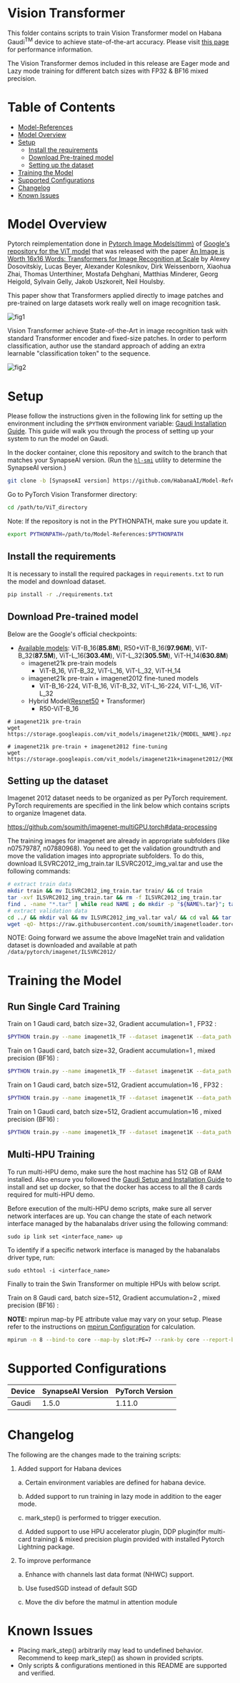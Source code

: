 # Vision Transformer
This folder contains scripts to train Vision Transformer model on Habana Gaudi<sup>TM</sup> device to achieve state-of-the-art accuracy. Please visit [this page](https://developer.habana.ai/resources/habana-training-models/#performance) for performance information.

The Vision Transformer demos included in this release are Eager mode and Lazy mode training for different batch sizes with FP32 & BF16 mixed precision.

# Table of Contents
  - [Model-References](../../../../README.md)
  - [Model Overview](#model-overview)
  - [Setup](#setup)
    - [Install the requirements](#install-the-requirements)
    - [Download Pre-trained model](#download-pre-trained-model)
    - [Setting up the dataset](#setting-up-the-dataset)
  - [Training the Model](#training-the-model)
  - [Supported Configurations](#supported-configurations)
  - [Changelog](#changelog)
  - [Known Issues](#known-issues)

# Model Overview
Pytorch reimplementation done in [Pytorch Image Models(timm)](https://github.com/rwightman/pytorch-image-models) of [Google's repository for the ViT model](https://github.com/google-research/vision_transformer) that was released with the paper [An Image is Worth 16x16 Words: Transformers for Image Recognition at Scale](https://arxiv.org/abs/2010.11929) by Alexey Dosovitskiy, Lucas Beyer, Alexander Kolesnikov, Dirk Weissenborn, Xiaohua Zhai, Thomas Unterthiner, Mostafa Dehghani, Matthias Minderer, Georg Heigold, Sylvain Gelly, Jakob Uszkoreit, Neil Houlsby.

This paper show that Transformers applied directly to image patches and pre-trained on large datasets work really well on image recognition task.

![fig1](./img/figure1.png)

Vision Transformer achieve State-of-the-Art in image recognition task with standard Transformer encoder and fixed-size patches. In order to perform classification, author use the standard approach of adding an extra learnable "classification token" to the sequence.

![fig2](./img/figure2.png)

# Setup
Please follow the instructions given in the following link for setting up the
environment including the `$PYTHON` environment variable: [Gaudi Installation
Guide](https://docs.habana.ai/en/latest/Installation_Guide/GAUDI_Installation_Guide.html).
This guide will walk you through the process of setting up your system to run
the model on Gaudi.

In the docker container, clone this repository and switch to the branch that
matches your SynapseAI version. (Run the
[`hl-smi`](https://docs.habana.ai/en/latest/System_Management_Tools_Guide/System_Management_Tools.html#hl-smi-utility-options)
utility to determine the SynapseAI version.)

```bash
git clone -b [SynapseAI version] https://github.com/HabanaAI/Model-References
```

Go to PyTorch Vision Transformer directory:
```bash
cd /path/to/ViT_directory
```
Note: If the repository is not in the PYTHONPATH, make sure you update it.
```bash
export PYTHONPATH=/path/to/Model-References:$PYTHONPATH
```

## Install the requirements
It is necessary to install the required packages in `requirements.txt` to run the model and download dataset.
```bash
pip install -r ./requirements.txt
```

## Download Pre-trained model
Below are the Google's official checkpoints:
* [Available models](https://console.cloud.google.com/storage/vit_models/): ViT-B_16(**85.8M**), R50+ViT-B_16(**97.96M**), ViT-B_32(**87.5M**), ViT-L_16(**303.4M**), ViT-L_32(**305.5M**), ViT-H_14(**630.8M**)
  * imagenet21k pre-train models
    * ViT-B_16, ViT-B_32, ViT-L_16, ViT-L_32, ViT-H_14
  * imagenet21k pre-train + imagenet2012 fine-tuned models
    * ViT-B_16-224, ViT-B_16, ViT-B_32, ViT-L_16-224, ViT-L_16, ViT-L_32
  * Hybrid Model([Resnet50](https://github.com/google-research/big_transfer) + Transformer)
    * R50-ViT-B_16

```
# imagenet21k pre-train
wget https://storage.googleapis.com/vit_models/imagenet21k/{MODEL_NAME}.npz

# imagenet21k pre-train + imagenet2012 fine-tuning
wget https://storage.googleapis.com/vit_models/imagenet21k+imagenet2012/{MODEL_NAME}.npz
```

## Setting up the dataset
Imagenet 2012 dataset needs to be organized as per PyTorch requirement. PyTorch requirements are specified in the link below which contains scripts to organize Imagenet data.

https://github.com/soumith/imagenet-multiGPU.torch#data-processing

The training images for imagenet are already in appropriate subfolders (like n07579787, n07880968).
You need to get the validation groundtruth and move the validation images into appropriate subfolders.
To do this, download ILSVRC2012_img_train.tar ILSVRC2012_img_val.tar and use the following commands:

```bash
# extract train data
mkdir train && mv ILSVRC2012_img_train.tar train/ && cd train
tar -xvf ILSVRC2012_img_train.tar && rm -f ILSVRC2012_img_train.tar
find . -name "*.tar" | while read NAME ; do mkdir -p "${NAME%.tar}"; tar -xvf "${NAME}" -C "${NAME%.tar}"; rm -f "${NAME}"; done
# extract validation data
cd ../ && mkdir val && mv ILSVRC2012_img_val.tar val/ && cd val && tar -xvf ILSVRC2012_img_val.tar
wget -qO- https://raw.githubusercontent.com/soumith/imagenetloader.torch/master/valprep.sh | bash
```

NOTE: Going forward we assume the above ImageNet train and validation dataset is downloaded and available at path `/data/pytorch/imagenet/ILSVRC2012/`

# Training the Model

## Run Single Card Training

Train on 1 Gaudi card, batch size=32, Gradient accumulation=1 , FP32 :
```bash
$PYTHON train.py --name imagenet1k_TF --dataset imagenet1K --data_path /data/pytorch/imagenet/ILSVRC2012 --model_type ViT-B_16 --pretrained_dir ./ViT-B_16.npz --num_steps 20000 --eval_every 1000 --train_batch_size 32 --gradient_accumulation_steps 1 --img_size 384 --learning_rate 0.06
```

Train on 1 Gaudi card, batch size=32, Gradient accumulation=1 , mixed precision (BF16) :
```bash
$PYTHON train.py --name imagenet1k_TF --dataset imagenet1K --data_path /data/pytorch/imagenet/ILSVRC2012 --model_type ViT-B_16 --pretrained_dir ./ViT-B_16.npz --num_steps 20000 --eval_every 1000 --train_batch_size 32 --gradient_accumulation_steps 1 --img_size 384 --learning_rate 0.06 --hmp --hmp-opt-level O1
```

Train on 1 Gaudi card, batch size=512, Gradient accumulation=16 , FP32 :
```bash
$PYTHON train.py --name imagenet1k_TF --dataset imagenet1K --data_path /data/pytorch/imagenet/ILSVRC2012 --model_type ViT-B_16 --pretrained_dir ./ViT-B_16.npz --num_steps 20000 --eval_every 1000 --train_batch_size 512 --gradient_accumulation_steps 16 --img_size 384 --learning_rate 0.06
```

Train on 1 Gaudi card, batch size=512, Gradient accumulation=16 , mixed precision (BF16) :
```bash
$PYTHON train.py --name imagenet1k_TF --dataset imagenet1K --data_path /data/pytorch/imagenet/ILSVRC2012 --model_type ViT-B_16 --pretrained_dir ./ViT-B_16.npz --num_steps 20000 --eval_every 1000 --train_batch_size 512 --gradient_accumulation_steps 16 --img_size 384 --learning_rate 0.06 --hmp --hmp-opt-level O1
```

## Multi-HPU Training
To run multi-HPU demo, make sure the host machine has 512 GB of RAM installed.
Also ensure you followed the [Gaudi Setup and
Installation Guide](https://github.com/HabanaAI/Setup_and_Install) to install and set up docker,
so that the docker has access to all the 8 cards required for multi-HPU demo.

Before execution of the multi-HPU demo scripts, make sure all server network interfaces are up. You can change the state of each network interface managed by the habanalabs driver using the following command:
```
sudo ip link set <interface_name> up
```
To identify if a specific network interface is managed by the habanalabs driver type, run:
```
sudo ethtool -i <interface_name>
```

Finally to train the Swin Transformer on multiple HPUs with below script.

Train on 8 Gaudi card, batch size=512, Gradient accumulation=2 , mixed precision (BF16) :

**NOTE:** mpirun map-by PE attribute value may vary on your setup. Please refer to the instructions on [mpirun Configuration](https://docs.habana.ai/en/latest/PyTorch/PyTorch_Scaling_Guide/DDP_Based_Scaling.html#mpirun-configuration) for calculation.

```bash
mpirun -n 8 --bind-to core --map-by slot:PE=7 --rank-by core --report-bindings --allow-run-as-root $PYTHON -u train.py --name imagenet1k_TF --dataset imagenet1K --data_path /data/pytorch/imagenet/ILSVRC2012 --model_type ViT-B_16 --pretrained_dir ./ViT-B_16.npz --num_steps 20000 --eval_every 1000 --train_batch_size 64 --gradient_accumulation_steps 2 --img_size 384 --learning_rate 0.06 --hmp --hmp-opt-level O1
```

# Supported Configurations

| Device | SynapseAI Version | PyTorch Version |
|-----|-----|-----|
| Gaudi | 1.5.0 | 1.11.0 |

# Changelog
The following are the changes made to the training scripts:

1. Added support for Habana devices

   a. Certain environment variables are defined for habana device.

   b. Added support to run training in lazy mode in addition to the eager mode.

   c. mark_step() is performed to trigger execution.

   d. Added support to use HPU accelerator plugin, DDP plugin(for multi-card training) & mixed precision plugin
   provided with installed Pytorch Lightning package.

2. To improve performance

   a. Enhance with channels last data format (NHWC) support.

   b. Use fusedSGD instead of default SGD

   c. Move the div before the matmul in attention module

# Known Issues
- Placing mark_step() arbitrarily may lead to undefined behavior. Recommend to keep mark_step() as shown in provided scripts.
- Only scripts & configurations mentioned in this README are supported and verified.

